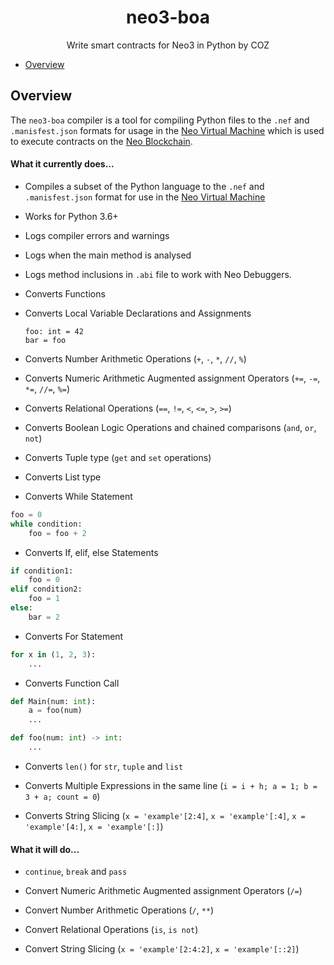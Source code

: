 <h1 align="center">neo3-boa</h1>
<p align="center">
  Write smart contracts for Neo3 in Python by COZ
</p>



- [Overview](#overview)

## Overview

The `neo3-boa` compiler is a tool for compiling Python files to the `.nef` and `.manisfest.json` formats for usage in the [Neo Virtual Machine](https://github.com/neo-project/neo-vm/) which is used to execute contracts on the [Neo Blockchain](https://github.com/neo-project/neo/).


#### What it currently does...

- Compiles a subset of the Python language to the `.nef` and `.manisfest.json` format for use in the [Neo Virtual Machine](https://github.com/neo-project/neo-vm)

- Works for Python 3.6+

- Logs compiler errors and warnings
 
- Logs when the main method is analysed
 
- Logs method inclusions in `.abi` file to work with Neo Debuggers.

- Converts Functions

- Converts Local Variable Declarations and Assignments 
    ```
    foo: int = 42
    bar = foo
    ```
- Converts Number Arithmetic Operations (`+`, `-`, `*`, `//`, `%`)

- Converts Numeric Arithmetic Augmented assignment Operators (`+=`, `-=`, `*=`, `//=`, `%=`)

- Converts Relational Operations (`==`, `!=`, `<`, `<=`, `>`, `>=`)

- Converts Boolean Logic Operations and chained comparisons (`and`, `or`, `not`)

- Converts Tuple type (`get` and `set` operations)

- Converts List type

- Converts While Statement

```python
foo = 0
while condition:
    foo = foo + 2
```

- Converts If, elif, else Statements

```python
if condition1:
    foo = 0
elif condition2:
    foo = 1
else:
    bar = 2
```

- Converts For Statement

```python
for x in (1, 2, 3):
    ...
```

- Converts Function Call

```python
def Main(num: int):
    a = foo(num)
    ...

def foo(num: int) -> int:
    ...
```

- Converts `len()` for `str`, `tuple` and `list`

- Converts Multiple Expressions in the same line (`i = i + h; a = 1; b = 3 + a; count = 0`)

- Converts String Slicing (`x = 'example'[2:4]`, `x = 'example'[:4]`, `x = 'example'[4:]`, `x = 'example'[:]`)

#### What it will do...

- `continue`, `break` and `pass`

- Convert Numeric Arithmetic Augmented assignment Operators (`/=`)

- Convert Number Arithmetic Operations (`/`, `**`)

- Convert Relational Operations (`is`, `is not`)

- Convert String Slicing (`x = 'example'[2:4:2]`, `x = 'example'[::2]`)
